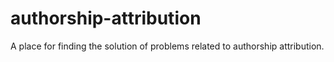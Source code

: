 # authorship-attribution
A place for finding the solution of problems related to authorship attribution.
